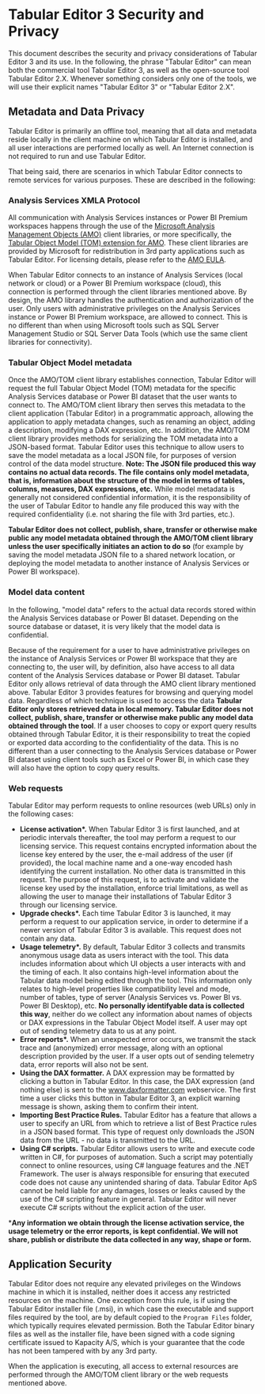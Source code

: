 # Tabular Editor 3 Security and Privacy

This document describes the security and privacy considerations of Tabular Editor 3 and its use. In the following, the phrase "Tabular Editor" can mean both the commercial tool Tabular Editor 3, as well as the open-source tool Tabular Editor 2.X. Whenever something considers only one of the tools, we will use their explicit names "Tabular Editor 3" or "Tabular Editor 2.X".

## Metadata and Data Privacy

Tabular Editor is primarily an offline tool, meaning that all data and metadata reside locally in the client machine on which Tabular Editor is installed, and all user interactions are performed locally as well. An Internet connection is not required to run and use Tabular Editor.

That being said, there are scenarios in which Tabular Editor connects to remote services for various purposes. These are described in the following:

### Analysis Services XMLA Protocol

All communication with Analysis Services instances or Power BI Premium workspaces happens through the use of the [Microsoft Analysis Management Objects (AMO)](https://docs.microsoft.com/en-us/analysis-services/amo/developing-with-analysis-management-objects-amo?view=asallproducts-allversions) client libraries, or more specifically, the [Tabular Object Model (TOM) extension for AMO](https://docs.microsoft.com/en-us/analysis-services/tom/introduction-to-the-tabular-object-model-tom-in-analysis-services-amo?view=asallproducts-allversions). These client libraries are provided by Microsoft for redistribution in 3rd party applications such as Tabular Editor. For licensing details, please refer to the [AMO EULA](https://go.microsoft.com/fwlink/?linkid=852989).

When Tabular Editor connects to an instance of Analysis Services (local network or cloud) or a Power BI Premium workspace (cloud), this connection is performed through the client libraries mentioned above. By design, the AMO library handles the authentication and authorization of the user. Only users with administrative privileges on the Analysis Services instance or Power BI Premium workspace, are allowed to connect. This is no different than when using Microsoft tools such as SQL Server Management Studio or SQL Server Data Tools (which use the same client libraries for connectivity).

### Tabular Object Model metadata

Once the AMO/TOM client library establishes connection, Tabular Editor will request the full Tabular Object Model (TOM) metadata for the specific Analysis Services database or Power BI dataset that the user wants to connect to. The AMO/TOM client library then serves this metadata to the client application (Tabular Editor) in a programmatic approach, allowing the application to apply metadata changes, such as renaming an object, adding a description, modifying a DAX expression, etc. In addition, the AMO/TOM client library provides methods for serializing the TOM metadata into a JSON-based format. Tabular Editor uses this technique to allow users to save the model metadata as a local JSON file, for purposes of version control of the data model structure. **Note: The JSON file produced this way contains no actual data records. The file contains only model metadata, that is, information about the structure of the model in terms of tables, columns, measures, DAX expressions, etc.** While model metadata is generally not considered confidential information, it is the responsibility of the user of Tabular Editor to handle any file produced this way with the required confidentiality (i.e. not sharing the file with 3rd parties, etc.).

**Tabular Editor does not collect, publish, share, transfer or otherwise make public any model metadata obtained through the AMO/TOM client library unless the user specifically initiates an action to do so** (for example by saving the model metadata JSON file to a shared network location, or deploying the model metadata to another instance of Analysis Services or Power BI workspace).

### Model data content

In the following, "model data" refers to the actual data records stored within the Analysis Services database or Power BI dataset. Depending on the source database or dataset, it is very likely that the model data is confidential.

Because of the requirement for a user to have administrative privileges on the instance of Analysis Services or Power BI workspace that they are connecting to, the user will, by definition, also have access to all data content of the Analysis Services database or Power BI dataset. Tabular Editor only allows retrieval of data through the AMO client library mentioned above. Tabular Editor 3 provides features for browsing and querying model data. Regardless of which technique is used to access the data **Tabular Editor only stores retrieved data in local memory. Tabular Editor does not collect, publish, share, transfer or otherwise make public any model data obtained through the tool**. If a user chooses to copy or export query results obtained through Tabular Editor, it is their responsibility to treat the copied or exported data according to the confidentiality of the data. This is no different than a user connecting to the Analysis Services database or Power BI dataset using client tools such as Excel or Power BI, in which case they will also have the option to copy query results.

### Web requests

Tabular Editor may perform requests to online resources (web URLs) only in the following cases:

- **License activation\*.** When Tabular Editor 3 is first launched, and at periodic intervals thereafter, the tool may perform a request to our licensing service. This request contains encrypted information about the license key entered by the user, the e-mail address of the user (if provided), the local machine name and a one-way encoded hash identifying the current installation. No other data is transmitted in this request. The purpose of this request, is to activate and validate the license key used by the installation, enforce trial limitations, as well as allowing the user to manage their installations of Tabular Editor 3 through our licensing service.
- **Upgrade checks\*.** Each time Tabular Editor 3 is launched, it may perform a request to our application service, in order to determine if a newer version of Tabular Editor 3 is available. This request does not contain any data.
- **Usage telemetry\*.** By default, Tabular Editor 3 collects and transmits anonymous usage data as users interact with the tool. This data includes information about which UI objects a user interacts with and the timing of each. It also contains high-level information about the Tabular data model being edited through the tool. This information only relates to high-level properties like compatibility level and mode, number of tables, type of server (Analysis Services vs. Power BI vs. Power BI Desktop), etc. **No personally identifyable data is collected this way**, neither do we collect any information about names of objects or DAX expressions in the Tabular Object Model itself. A user may opt out of sending telemetry data to us at any point.
- **Error reports\*.** When an unexpected error occurs, we transmit the stack trace and (anonymized) error message, along with an optional description provided by the user. If a user opts out of sending telemetry data, error reports will also not be sent.
- **Using the DAX formatter.** A DAX expression may be formatted by clicking a button in Tabular Editor. In this case, the DAX expression (and nothing else) is sent to the www.daxformatter.com webservice. The first time a user clicks this button in Tabular Editor 3, an explicit warning message is shown, asking them to confirm their intent.
- **Importing Best Practice Rules.** Tabular Editor has a feature that allows a user to specify an URL from which to retrieve a list of Best Practice rules in a JSON based format. This type of request only downloads the JSON data from the URL - no data is transmitted to the URL.
- **Using C# scripts.** Tabular Editor allows users to write and execute code written in C#, for purposes of automation. Such a script may potentially connect to online resources, using C# language features and the .NET Framework. The user is always responsible for ensuring that executed code does not cause any unintended sharing of data. Tabular Editor ApS cannot be held liable for any damages, losses or leaks caused by the use of the C# scripting feature in general. Tabular Editor will never execute C# scripts without the explicit action of the user.

\***Any information we obtain through the license activation service, the usage telemetry or the error reports, is kept confidential. We will not share, publish or distribute the data collected in any way, shape or form.**

## Application Security

Tabular Editor does not require any elevated privileges on the Windows machine in which it is installed, neither does it access any restricted resources on the machine. One exception from this rule, is if using the Tabular Editor installer file (.msi), in which case the executable and support files required by the tool, are by default copied to the `Program Files` folder, which typically requires elevated permission. Both the Tabular Editor binary files as well as the installer file, have been signed with a code signing certificate issued to Kapacity A/S, which is your guarantee that the code has not been tampered with by any 3rd party.

When the application is executing, all access to external resources are performed through the AMO/TOM client library or the web requests mentioned above.
